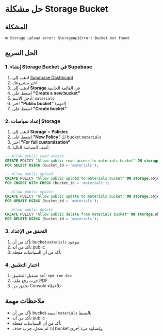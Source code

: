 # حل مشكلة Storage Bucket

## المشكلة
```
❌ Storage upload error: StorageApiError: Bucket not found
```

## الحل السريع

### 1. إنشاء Storage Bucket في Supabase
1. اذهب إلى [Supabase Dashboard](https://supabase.com/dashboard)
2. اختر مشروعك
3. اذهب إلى **Storage** في القائمة الجانبية
4. اضغط على **"Create a new bucket"**
5. أدخل الاسم: `materials`
6. اختر **"Public bucket"** (مهم!)
7. اضغط على **"Create bucket"**

### 2. إعداد سياسات Storage
1. اذهب إلى **Storage** > **Policies**
2. اضغط على **"New Policy"** للـ bucket `materials`
3. اختر **"For full customization"**
4. أضف السياسة التالية:

```sql
-- Allow public read access
CREATE POLICY "Allow public read access to materials bucket" ON storage.objects
FOR SELECT USING (bucket_id = 'materials');

-- Allow public upload
CREATE POLICY "Allow public upload to materials bucket" ON storage.objects
FOR INSERT WITH CHECK (bucket_id = 'materials');

-- Allow public update
CREATE POLICY "Allow public update to materials bucket" ON storage.objects
FOR UPDATE USING (bucket_id = 'materials');

-- Allow public delete
CREATE POLICY "Allow public delete from materials bucket" ON storage.objects
FOR DELETE USING (bucket_id = 'materials');
```

### 3. التحقق من الإعداد
1. تأكد من أن bucket `materials` موجود
2. تأكد من أنه public
3. تأكد من أن السياسات مفعلة

### 4. اختبار التطبيق
1. أعد تشغيل التطبيق: `npm run dev`
2. جرب رفع ملف PDF
3. تحقق من Console للأخطاء

## ملاحظات مهمة
- تأكد من أن bucket اسمه `materials` بالضبط
- تأكد من أنه public
- تأكد من أن السياسات مفعلة
- إذا لم تعمل، جرب حذف bucket وإنشاؤه مرة أخرى
